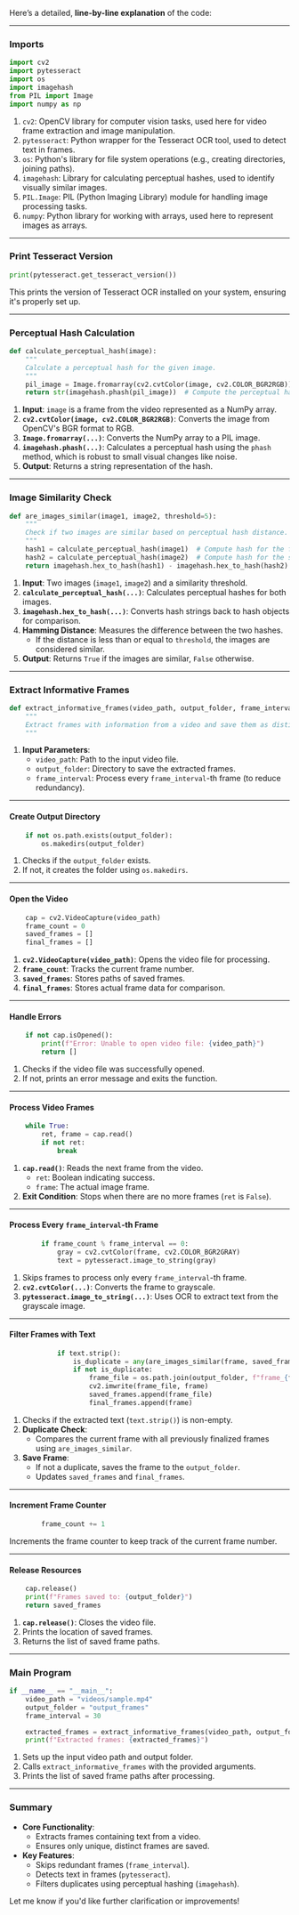 Here’s a detailed, **line-by-line explanation** of the code:

---

### **Imports**
```python
import cv2
import pytesseract
import os
import imagehash
from PIL import Image
import numpy as np
```
1. `cv2`: OpenCV library for computer vision tasks, used here for video frame extraction and image manipulation.
2. `pytesseract`: Python wrapper for the Tesseract OCR tool, used to detect text in frames.
3. `os`: Python's library for file system operations (e.g., creating directories, joining paths).
4. `imagehash`: Library for calculating perceptual hashes, used to identify visually similar images.
5. `PIL.Image`: PIL (Python Imaging Library) module for handling image processing tasks.
6. `numpy`: Python library for working with arrays, used here to represent images as arrays.

---

### **Print Tesseract Version**
```python
print(pytesseract.get_tesseract_version())
```
This prints the version of Tesseract OCR installed on your system, ensuring it's properly set up.

---

### **Perceptual Hash Calculation**
```python
def calculate_perceptual_hash(image):
    """
    Calculate a perceptual hash for the given image.
    """
    pil_image = Image.fromarray(cv2.cvtColor(image, cv2.COLOR_BGR2RGB))  # Convert OpenCV image to PIL format
    return str(imagehash.phash(pil_image))  # Compute the perceptual hash
```
1. **Input**: `image` is a frame from the video represented as a NumPy array.
2. **`cv2.cvtColor(image, cv2.COLOR_BGR2RGB)`**: Converts the image from OpenCV's BGR format to RGB.
3. **`Image.fromarray(...)`**: Converts the NumPy array to a PIL image.
4. **`imagehash.phash(...)`**: Calculates a perceptual hash using the `phash` method, which is robust to small visual changes like noise.
5. **Output**: Returns a string representation of the hash.

---

### **Image Similarity Check**
```python
def are_images_similar(image1, image2, threshold=5):
    """
    Check if two images are similar based on perceptual hash distance.
    """
    hash1 = calculate_perceptual_hash(image1)  # Compute hash for the first image
    hash2 = calculate_perceptual_hash(image2)  # Compute hash for the second image
    return imagehash.hex_to_hash(hash1) - imagehash.hex_to_hash(hash2) <= threshold  # Compare hash distances
```
1. **Input**: Two images (`image1`, `image2`) and a similarity threshold.
2. **`calculate_perceptual_hash(...)`**: Calculates perceptual hashes for both images.
3. **`imagehash.hex_to_hash(...)`**: Converts hash strings back to hash objects for comparison.
4. **Hamming Distance**: Measures the difference between the two hashes.
   - If the distance is less than or equal to `threshold`, the images are considered similar.
5. **Output**: Returns `True` if the images are similar, `False` otherwise.

---

### **Extract Informative Frames**
```python
def extract_informative_frames(video_path, output_folder, frame_interval=30):
    """
    Extract frames with information from a video and save them as distinct images.
    """
```
1. **Input Parameters**:
   - `video_path`: Path to the input video file.
   - `output_folder`: Directory to save the extracted frames.
   - `frame_interval`: Process every `frame_interval`-th frame (to reduce redundancy).

---

#### **Create Output Directory**
```python
    if not os.path.exists(output_folder):
        os.makedirs(output_folder)
```
1. Checks if the `output_folder` exists.
2. If not, it creates the folder using `os.makedirs`.

---

#### **Open the Video**
```python
    cap = cv2.VideoCapture(video_path)
    frame_count = 0
    saved_frames = []
    final_frames = []
```
1. **`cv2.VideoCapture(video_path)`**: Opens the video file for processing.
2. **`frame_count`**: Tracks the current frame number.
3. **`saved_frames`**: Stores paths of saved frames.
4. **`final_frames`**: Stores actual frame data for comparison.

---

#### **Handle Errors**
```python
    if not cap.isOpened():
        print(f"Error: Unable to open video file: {video_path}")
        return []
```
1. Checks if the video file was successfully opened.
2. If not, prints an error message and exits the function.

---

#### **Process Video Frames**
```python
    while True:
        ret, frame = cap.read()
        if not ret:
            break
```
1. **`cap.read()`**: Reads the next frame from the video.
   - `ret`: Boolean indicating success.
   - `frame`: The actual image frame.
2. **Exit Condition**: Stops when there are no more frames (`ret` is `False`).

---

#### **Process Every `frame_interval`-th Frame**
```python
        if frame_count % frame_interval == 0:
            gray = cv2.cvtColor(frame, cv2.COLOR_BGR2GRAY)
            text = pytesseract.image_to_string(gray)
```
1. Skips frames to process only every `frame_interval`-th frame.
2. **`cv2.cvtColor(...)`**: Converts the frame to grayscale.
3. **`pytesseract.image_to_string(...)`**: Uses OCR to extract text from the grayscale image.

---

#### **Filter Frames with Text**
```python
            if text.strip():
                is_duplicate = any(are_images_similar(frame, saved_frame) for saved_frame in final_frames)
                if not is_duplicate:
                    frame_file = os.path.join(output_folder, f"frame_{frame_count}.jpg")
                    cv2.imwrite(frame_file, frame)
                    saved_frames.append(frame_file)
                    final_frames.append(frame)
```
1. Checks if the extracted text (`text.strip()`) is non-empty.
2. **Duplicate Check**:
   - Compares the current frame with all previously finalized frames using `are_images_similar`.
3. **Save Frame**:
   - If not a duplicate, saves the frame to the `output_folder`.
   - Updates `saved_frames` and `final_frames`.

---

#### **Increment Frame Counter**
```python
        frame_count += 1
```
Increments the frame counter to keep track of the current frame number.

---

#### **Release Resources**
```python
    cap.release()
    print(f"Frames saved to: {output_folder}")
    return saved_frames
```
1. **`cap.release()`**: Closes the video file.
2. Prints the location of saved frames.
3. Returns the list of saved frame paths.

---

### **Main Program**
```python
if __name__ == "__main__":
    video_path = "videos/sample.mp4"
    output_folder = "output_frames"
    frame_interval = 30

    extracted_frames = extract_informative_frames(video_path, output_folder, frame_interval)
    print(f"Extracted frames: {extracted_frames}")
```
1. Sets up the input video path and output folder.
2. Calls `extract_informative_frames` with the provided arguments.
3. Prints the list of saved frame paths after processing.

---

### **Summary**
- **Core Functionality**:
  - Extracts frames containing text from a video.
  - Ensures only unique, distinct frames are saved.
- **Key Features**:
  - Skips redundant frames (`frame_interval`).
  - Detects text in frames (`pytesseract`).
  - Filters duplicates using perceptual hashing (`imagehash`).

Let me know if you'd like further clarification or improvements!